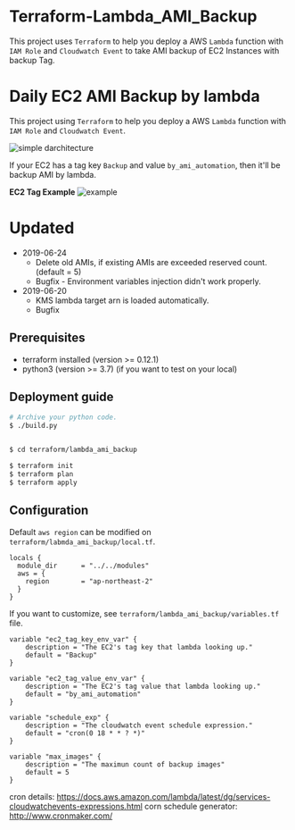 # Terraform-Lambda_AMI_Backup
This project uses `Terraform` to help you deploy a AWS `Lambda` function with `IAM Role` and `Cloudwatch Event` to take AMI backup of EC2 Instances with backup Tag.

# Daily EC2 AMI Backup by lambda
This project using `Terraform` to help you deploy a AWS `Lambda` function with `IAM Role` and `Cloudwatch Event`.  

![simple darchitecture](./img/simple-architecture.png)

If your EC2 has a tag key `Backup` and value `by_ami_automation`, then it'll be backup AMI by lambda.

**EC2 Tag Example**
![example](./img/ec2_capture.png)

# Updated
* 2019-06-24
  * Delete old AMIs, if existing AMIs are exceeded reserved count. (default = 5)
  * Bugfix - Environment variables injection didn't work properly.
* 2019-06-20 
  * KMS lambda target arn is loaded automatically.
  * Bugfix

## Prerequisites
* terraform installed (version >= 0.12.1)
* python3 (version >= 3.7) (if you want to test on your local)

## Deployment guide
```bash
# Archive your python code.
$ ./build.py


$ cd terraform/lambda_ami_backup

$ terraform init
$ terraform plan
$ terraform apply 
```

## Configuration
Default `aws region` can be modified on `terraform/labmda_ami_backup/local.tf`.

```text
locals {
  module_dir      = "../../modules"
  aws = {
    region        = "ap-northeast-2"
  }
}
```

If you want to customize, see `terraform/lambda_ami_backup/variables.tf` file.

```text
variable "ec2_tag_key_env_var" {
    description = "The EC2's tag key that lambda looking up."
    default = "Backup"
}   

variable "ec2_tag_value_env_var" {
    description = "The EC2's tag value that lambda looking up."
    default = "by_ami_automation"
}

variable "schedule_exp" {
    description = "The cloudwatch event schedule expression."
    default = "cron(0 18 * * ? *)"
}

variable "max_images" {
    description = "The maximun count of backup images"
    default = 5
}
```

cron details: https://docs.aws.amazon.com/lambda/latest/dg/services-cloudwatchevents-expressions.html
corn schedule generator: http://www.cronmaker.com/

